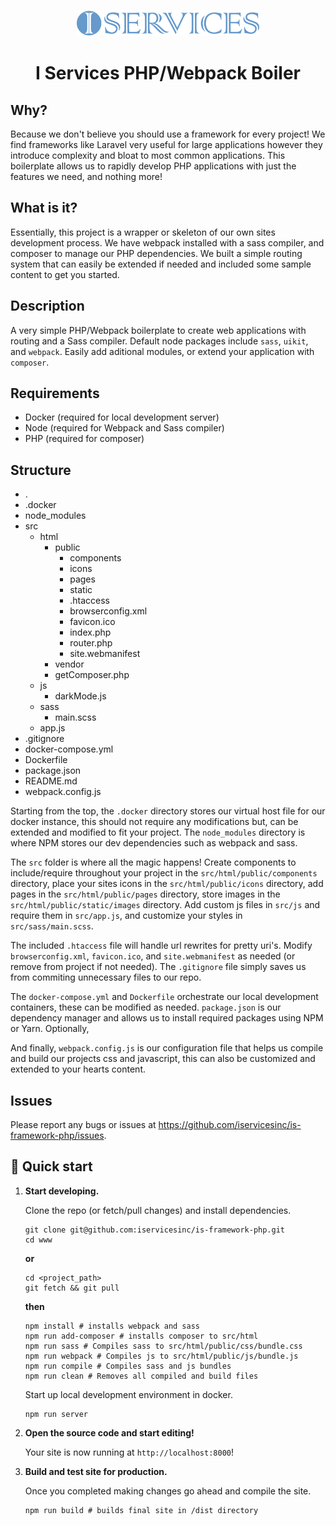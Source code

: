 <p align="center">
  <a href="https://iservicesinc.net">
    <img alt="I Services" src="./src/html/public/images/logo.svg" height="42" />
  </a>
</p>
<h1 align="center">
  I Services PHP/Webpack Boiler
</h1>

## Why?

Because we don't believe you should use a framework for every project! We find frameworks like Laravel very useful for large applications however they introduce complexity and bloat to most common applications. This boilerplate allows us to rapidly develop PHP applications with just the features we need, and nothing more!

## What is it?

Essentially, this project is a wrapper or skeleton of our own sites development process. We have webpack installed with a sass compiler, and composer to manage our PHP dependencies. We built a simple routing system that can easily be extended if needed and included some sample content to get you started.

## Description

A very simple PHP/Webpack boilerplate to create web applications with routing and a Sass compiler. Default node packages include `sass`, `uikit`, and `webpack`. Easily add aditional modules, or extend your application with `composer`.

## Requirements

* Docker (required for local development server)
* Node (required for Webpack and Sass compiler)
* PHP (required for composer)

## Structure

* .
* .docker
* node_modules
* src
  * html
    * public
      * components
      * icons
      * pages
      * static
      * .htaccess
      * browserconfig.xml
      * favicon.ico
      * index.php
      * router.php
      * site.webmanifest
    * vendor
    * getComposer.php
  * js
    * darkMode.js
  * sass
    * main.scss
  * app.js
* .gitignore
* docker-compose.yml
* Dockerfile
* package.json
* README.md
* webpack.config.js

Starting from the top, the `.docker` directory stores our virtual host file for our docker instance, this should not require any modifications but, can be extended and modified to fit your project. The `node_modules` directory is where NPM stores our dev dependencies such as webpack and sass.

The `src` folder is where all the magic happens! Create components to include/require throughout your project in the `src/html/public/components` directory, place your sites icons in the `src/html/public/icons` directory, add pages in the `src/html/public/pages` directory, store images in the `src/html/public/static/images` directory. Add custom js files in `src/js` and require them in `src/app.js`, and customize your styles in `src/sass/main.scss`.

The included `.htaccess` file will handle url rewrites for pretty uri's. Modify `browserconfig.xml`, `favicon.ico`, and `site.webmanifest` as needed (or remove from project if not needed). The `.gitignore` file simply saves us from commiting unnecessary files to our repo.

The `docker-compose.yml` and `Dockerfile` orchestrate our local development containers, these can be modified as needed. `package.json` is our dependency manager and allows us to install required packages using NPM or Yarn. Optionally, 

And finally, `webpack.config.js` is our configuration file that helps us compile and build our projects css and javascript, this can also be customized and extended to your hearts content.


## Issues

Please report any bugs or issues at https://github.com/iservicesinc/is-framework-php/issues.


## 🚀 Quick start
1.  **Start developing.**

    Clone the repo (or fetch/pull changes) and install dependencies.
    ```shell
    git clone git@github.com:iservicesinc/is-framework-php.git
    cd www
    ```
    **or**
    ```shell
    cd <project_path>
    git fetch && git pull
    ```
    **then**
    ```shell
    npm install # installs webpack and sass
    npm run add-composer # installs composer to src/html
    npm run sass # Compiles sass to src/html/public/css/bundle.css
    npm run webpack # Compiles js to src/html/public/js/bundle.js
    npm run compile # Compiles sass and js bundles
    npm run clean # Removes all compiled and build files
    ```

    Start up local development environment in docker.

    ```shell
    npm run server
    ```

1.  **Open the source code and start editing!**

    Your site is now running at `http://localhost:8000`!
    
1.  **Build and test site for production.**

    Once you completed making changes go ahead and compile the site.
    
    ```shell
    npm run build # builds final site in /dist directory
    ```